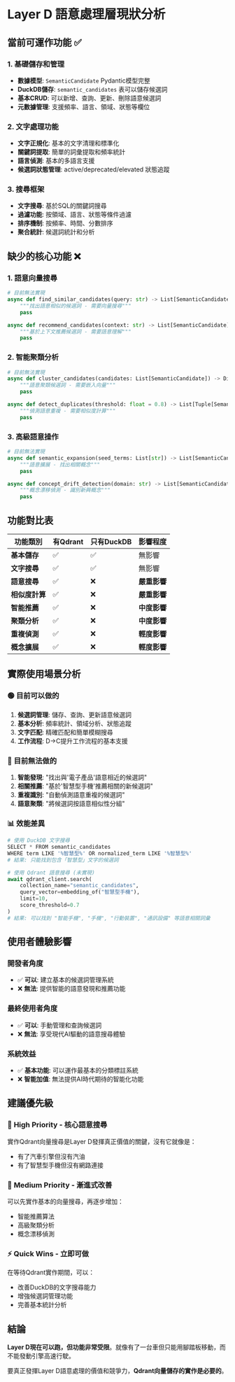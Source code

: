 # Layer D 語意處理層現狀分析

## 當前可運作功能 ✅

### 1. 基礎儲存和管理
- **數據模型**: `SemanticCandidate` Pydantic模型完整
- **DuckDB儲存**: `semantic_candidates` 表可以儲存候選詞
- **基本CRUD**: 可以新增、查詢、更新、刪除語意候選詞
- **元數據管理**: 支援頻率、語言、領域、狀態等欄位

### 2. 文字處理功能
- **文字正規化**: 基本的文字清理和標準化
- **關鍵詞提取**: 簡單的詞彙提取和頻率統計
- **語言偵測**: 基本的多語言支援
- **候選詞狀態管理**: active/deprecated/elevated 狀態追蹤

### 3. 搜尋框架
- **文字搜尋**: 基於SQL的關鍵詞搜尋
- **過濾功能**: 按領域、語言、狀態等條件過濾
- **排序機制**: 按頻率、時間、分數排序
- **聚合統計**: 候選詞統計和分析

## 缺少的核心功能 ❌

### 1. 語意向量搜尋
```python
# 目前無法實現
async def find_similar_candidates(query: str) -> List[SemanticCandidate]:
    """找出語意相似的候選詞 - 需要向量搜尋"""
    pass

async def recommend_candidates(context: str) -> List[SemanticCandidate]:
    """基於上下文推薦候選詞 - 需要語意理解"""
    pass
```

### 2. 智能聚類分析
```python
# 目前無法實現
async def cluster_candidates(candidates: List[SemanticCandidate]) -> Dict[str, List[SemanticCandidate]]:
    """語意聚類候選詞 - 需要嵌入向量"""
    pass

async def detect_duplicates(threshold: float = 0.8) -> List[Tuple[SemanticCandidate, SemanticCandidate]]:
    """偵測語意重複 - 需要相似度計算"""
    pass
```

### 3. 高級語意操作
```python
# 目前無法實現
async def semantic_expansion(seed_terms: List[str]) -> List[SemanticCandidate]:
    """語意擴展 - 找出相關概念"""
    pass

async def concept_drift_detection(domain: str) -> List[SemanticCandidate]:
    """概念漂移偵測 - 識別新興概念"""
    pass
```

## 功能對比表

| 功能類別 | 有Qdrant | 只有DuckDB | 影響程度 |
|---------|---------|-----------|----------|
| **基本儲存** | ✅ | ✅ | 無影響 |
| **文字搜尋** | ✅ | ✅ | 無影響 |
| **語意搜尋** | ✅ | ❌ | **嚴重影響** |
| **相似度計算** | ✅ | ❌ | **嚴重影響** |
| **智能推薦** | ✅ | ❌ | **中度影響** |
| **聚類分析** | ✅ | ❌ | **中度影響** |
| **重複偵測** | ✅ | ❌ | **輕度影響** |
| **概念擴展** | ✅ | ❌ | **輕度影響** |

## 實際使用場景分析

### 🟢 **目前可以做的**
1. **候選詞管理**: 儲存、查詢、更新語意候選詞
2. **基本分析**: 頻率統計、領域分析、狀態追蹤
3. **文字匹配**: 精確匹配和簡單模糊搜尋
4. **工作流程**: D→C提升工作流程的基本支援

### 🔴 **目前無法做的**
1. **智能發現**: "找出與'電子產品'語意相近的候選詞"
2. **相關推薦**: "基於'智慧型手機'推薦相關的新候選詞"
3. **重複識別**: "自動偵測語意重複的候選詞"
4. **語意聚類**: "將候選詞按語意相似性分組"

### 📊 **效能差異**
```python
# 使用 DuckDB 文字搜尋
SELECT * FROM semantic_candidates 
WHERE term LIKE '%智慧型%' OR normalized_term LIKE '%智慧型%'
# 結果: 只能找到包含「智慧型」文字的候選詞

# 使用 Qdrant 語意搜尋 (未實現)
await qdrant_client.search(
    collection_name="semantic_candidates",
    query_vector=embedding_of("智慧型手機"),
    limit=10,
    score_threshold=0.7
)
# 結果: 可以找到 "智能手機", "手機", "行動裝置", "通訊設備" 等語意相關詞彙
```

## 使用者體驗影響

### **開發者角度**
- ✅ **可以**: 建立基本的候選詞管理系統
- ❌ **無法**: 提供智能的語意發現和推薦功能

### **最終使用者角度** 
- ✅ **可以**: 手動管理和查詢候選詞
- ❌ **無法**: 享受現代AI驅動的語意搜尋體驗

### **系統效益**
- ✅ **基本功能**: 可以運作最基本的分類標註系統
- ❌ **智能加值**: 無法提供AI時代期待的智能化功能

## 建議優先級

### 🚨 **High Priority - 核心語意搜尋**
實作Qdrant向量搜尋是Layer D發揮真正價值的關鍵，沒有它就像是：
- 有了汽車引擎但沒有汽油
- 有了智慧型手機但沒有網路連接

### 🔄 **Medium Priority - 漸進式改善**
可以先實作基本的向量搜尋，再逐步增加：
- 智能推薦算法
- 高級聚類分析
- 概念漂移偵測

### ⚡ **Quick Wins - 立即可做**
在等待Qdrant實作期間，可以：
- 改善DuckDB的文字搜尋能力
- 增強候選詞管理功能
- 完善基本統計分析

## 結論

**Layer D現在可以跑，但功能非常受限**。就像有了一台車但只能用腳踏板移動，而不能發動引擎高速行駛。

要真正發揮Layer D語意處理的價值和競爭力，**Qdrant向量儲存的實作是必要的**。
